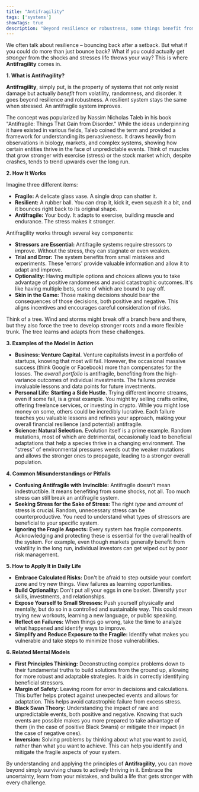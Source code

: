 ```yaml
---
title: "Antifragility"
tags: ['systems']
showTags: true
description: "Beyond resilience or robustness, some things benefit from shocks, volatility, and randomness. They grow stronger when exposed to stress and uncertainty."
---
```



We often talk about resilience – bouncing back after a setback. But what if you could do more than just bounce back? What if you could actually get *stronger* from the shocks and stresses life throws your way? This is where **Antifragility** comes in.

**1. What is Antifragility?**

**Antifragility**, simply put, is the property of systems that not only resist damage but actually *benefit* from volatility, randomness, and disorder. It goes beyond resilience and robustness. A resilient system stays the same when stressed. An antifragile system improves.

The concept was popularized by Nassim Nicholas Taleb in his book "Antifragile: Things That Gain from Disorder." While the ideas underpinning it have existed in various fields, Taleb coined the term and provided a framework for understanding its pervasiveness. It draws heavily from observations in biology, markets, and complex systems, showing how certain entities thrive in the face of unpredictable events. Think of muscles that grow stronger with exercise (stress) or the stock market which, despite crashes, tends to trend upwards over the long run.

**2. How It Works**

Imagine three different items:

*   **Fragile:** A delicate glass vase. A single drop can shatter it.
*   **Resilient:** A rubber ball. You can drop it, kick it, even squash it a bit, and it bounces right back to its original shape.
*   **Antifragile:** Your body. It adapts to exercise, building muscle and endurance. The stress makes it stronger.

Antifragility works through several key components:

*   **Stressors are Essential:** Antifragile systems require stressors to improve. Without the stress, they can stagnate or even weaken.
*   **Trial and Error:** The system benefits from small mistakes and experiments. These 'errors' provide valuable information and allow it to adapt and improve.
*   **Optionality:** Having multiple options and choices allows you to take advantage of positive randomness and avoid catastrophic outcomes. It's like having multiple bets, some of which are bound to pay off.
*   **Skin in the Game:** Those making decisions should bear the consequences of those decisions, both positive and negative. This aligns incentives and encourages careful consideration of risks.

Think of a tree. Wind and storms might break off a branch here and there, but they also force the tree to develop stronger roots and a more flexible trunk. The tree learns and adapts from these challenges.

**3. Examples of the Model in Action**

*   **Business: Venture Capital.** Venture capitalists invest in a portfolio of startups, knowing that most will fail. However, the occasional massive success (think Google or Facebook) more than compensates for the losses. The *overall portfolio* is antifragile, benefiting from the high-variance outcomes of individual investments. The failures provide invaluable lessons and data points for future investments.
*   **Personal Life: Starting a Side Hustle.** Trying different income streams, even if some fail, is a great example. You might try selling crafts online, offering freelance services, or investing in crypto. While you might lose money on some, others could be incredibly lucrative. Each failure teaches you valuable lessons and refines your approach, making your overall financial resilience (and potential) antifragile.
*   **Science: Natural Selection.** Evolution itself is a prime example. Random mutations, most of which are detrimental, occasionally lead to beneficial adaptations that help a species thrive in a changing environment. The "stress" of environmental pressures weeds out the weaker mutations and allows the stronger ones to propagate, leading to a stronger overall population.

**4. Common Misunderstandings or Pitfalls**

*   **Confusing Antifragile with Invincible:** Antifragile doesn't mean indestructible. It means benefiting from some shocks, not all. Too much stress can still break an antifragile system.
*   **Seeking Stress for the Sake of Stress:** The right *type* and *amount* of stress is crucial. Random, unnecessary stress can be counterproductive. You need to understand what types of stressors are beneficial to your specific system.
*   **Ignoring the Fragile Aspects:** Every system has fragile components. Acknowledging and protecting these is essential for the overall health of the system. For example, even though markets generally benefit from volatility in the long run, individual investors can get wiped out by poor risk management.

**5. How to Apply It in Daily Life**

*   **Embrace Calculated Risks:** Don't be afraid to step outside your comfort zone and try new things. View failures as learning opportunities.
*   **Build Optionality:** Don't put all your eggs in one basket. Diversify your skills, investments, and relationships.
*   **Expose Yourself to Small Stresses:** Push yourself physically and mentally, but do so in a controlled and sustainable way. This could mean trying new workouts, learning a new language, or public speaking.
*   **Reflect on Failures:** When things go wrong, take the time to analyze what happened and identify ways to improve.
*   **Simplify and Reduce Exposure to the Fragile:** Identify what makes you vulnerable and take steps to minimize those vulnerabilities.

**6. Related Mental Models**

*   **First Principles Thinking:** Deconstructing complex problems down to their fundamental truths to build solutions from the ground up, allowing for more robust and adaptable strategies. It aids in correctly identifying beneficial stressors.
*   **Margin of Safety:** Leaving room for error in decisions and calculations. This buffer helps protect against unexpected events and allows for adaptation. This helps avoid catastrophic failure from excess stress.
*   **Black Swan Theory:** Understanding the impact of rare and unpredictable events, both positive and negative. Knowing that such events are possible makes you more prepared to take advantage of them (in the case of positive Black Swans) or mitigate their impact (in the case of negative ones).
*   **Inversion:** Solving problems by thinking about what you want to avoid, rather than what you want to achieve. This can help you identify and mitigate the fragile aspects of your system.

By understanding and applying the principles of **Antifragility**, you can move beyond simply surviving chaos to actively thriving in it. Embrace the uncertainty, learn from your mistakes, and build a life that gets stronger with every challenge.


